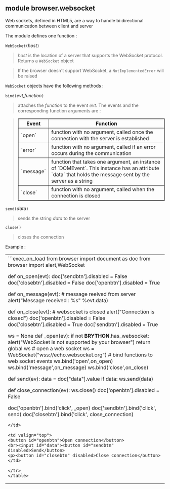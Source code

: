 module **browser.websocket**
----------------------------

Web sockets, defined in HTML5, are a way to handle bi directional communication between client and server

The module defines one function :

`WebSocket(`_host_`)`
> _host_ is the location of a server that supports the WebSocket protocol. Returns a `WebSocket` object

> If the browser doesn't support WebSocket, a `NotImplementedError` will be raised

`WebSocket` objects have the following methods :

`bind(`_evt,function_`)`
> attaches the _function_ to the event _evt_. The events and the corresponding function arguments are :

<blockquote>
<table border=1 cellpadding=5>
<tr>
<th>Event</th>
<th>Function</th>
</tr>
<tr>
<td>`open`</td>
<td>function with no argument, called once the connection with the server is established</td>
</tr>
<tr>
<td>`error`</td>
<td>function with no argument, called if an error occurs during the communication</td>
</tr>
<tr>
<td>`message`</td>
<td>function that takes one argument, an instance of `DOMEvent`. This instance has an attribute `data` that holds the message sent by the server as a string</td>
</tr>
<tr>
<td>`close`</td>
<td>function with no argument, called when the connection is closed</td>
</tr>
</table>
</blockquote>

`send(`_data_`)`
> sends the string _data_ to the server

`close()`
> closes the connection

Example :
<table>
<tr>
<td>
```exec_on_load
from browser import document as doc
from browser import alert,WebSocket

def on_open(evt):
    doc['sendbtn'].disabled = False
    doc['closebtn'].disabled = False
    doc['openbtn'].disabled = True

def on_message(evt):
    # message reeived from server
    alert("Message received : %s" %evt.data)

def on_close(evt):
    # websocket is closed
    alert("Connection is closed")
    doc['openbtn'].disabled = False
    doc['closebtn'].disabled = True
    doc['sendbtn'].disabled = True

ws = None
def _open(ev):
    if not __BRYTHON__.has_websocket:
        alert("WebSocket is not supported by your browser")
        return
    global ws
    # open a web socket
    ws = WebSocket("wss://echo.websocket.org")
    # bind functions to web socket events
    ws.bind('open',on_open)
    ws.bind('message',on_message)
    ws.bind('close',on_close)

def send(ev):
    data = doc["data"].value
    if data:
        ws.send(data)

def close_connection(ev):
    ws.close()
    doc['openbtn'].disabled = False

doc['openbtn'].bind('click', _open)
doc['sendbtn'].bind('click', send)
doc['closebtn'].bind('click', close_connection)
```        
</td>

<td valign="top">
<button id="openbtn">Open connection</button>
<br><input id="data"><button id="sendbtn" disabled>Send</button>
<p><button id="closebtn" disabled>Close connection</button>
</td>

</tr>
</table>
